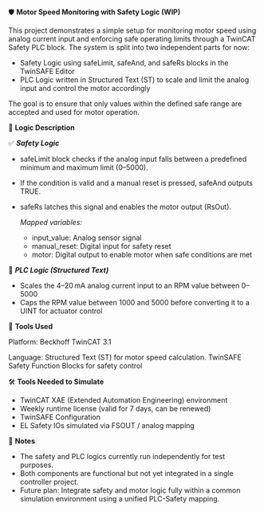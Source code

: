 🛡️ **Motor Speed Monitoring with Safety Logic (WIP)**

This project demonstrates a simple setup for monitoring motor speed using analog current input and enforcing safe operating limits through a TwinCAT Safety PLC block. The system is split into two independent parts for now:

  - Safety Logic using safeLimit, safeAnd, and safeRs blocks in the TwinSAFE Editor
  - PLC Logic written in Structured Text (ST) to scale and limit the analog input and control the motor accordingly

The goal is to ensure that only values within the defined safe range are accepted and used for motor operation.

🧩 **Logic Description**

✅ _**Safety Logic**_

- safeLimit block checks if the analog input falls between a predefined minimum and maximum limit (0–5000).
- If the condition is valid and a manual reset is pressed, safeAnd outputs TRUE.
- safeRs latches this signal and enables the motor output (RsOut).
  
  _Mapped variables:_

  - input_value: Analog sensor signal
  - manual_reset: Digital input for safety reset
  - motor: Digital output to enable motor when safe conditions are met

🔧 _**PLC Logic (Structured Text)**_

  -  Scales the 4–20 mA analog current input to an RPM value between 0–5000
  -  Caps the RPM value between 1000 and 5000 before converting it to a UINT for actuator control

🔧 **Tools Used**

Platform: Beckhoff TwinCAT 3.1

Language: Structured Text (ST) for motor speed calculation. TwinSAFE Safety Function Blocks for safety control


🛠️ **Tools Needed to Simulate**

- TwinCAT XAE (Extended Automation Engineering) environment
- Weekly runtime license (valid for 7 days, can be renewed)
- TwinSAFE Configuration
- EL Safety IOs simulated via FSOUT / analog mapping

📌 **Notes**

- The safety and PLC logics currently run independently for test purposes.
- Both components are functional but not yet integrated in a single controller project.
- Future plan: Integrate safety and motor logic fully within a common simulation environment using a unified PLC-Safety mapping.


